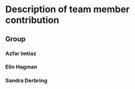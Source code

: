 # Description of team member contribution

## Group

### Azfar Imtiaz

### Elin Hagman

### Sandra Derbring
